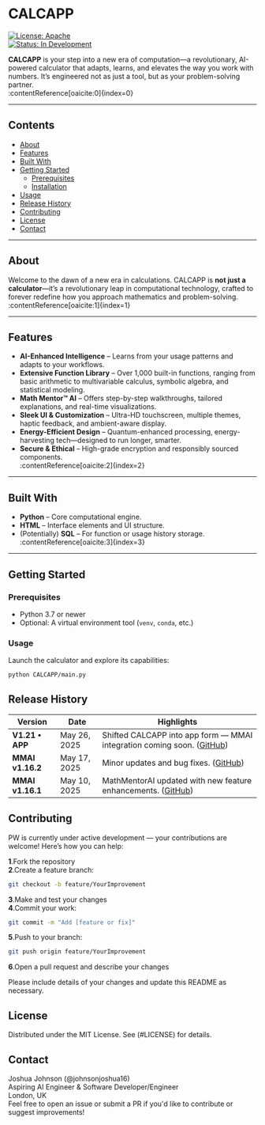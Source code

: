 # CALCAPP

[![License: Apache](https://img.shields.io/badge/License-Apache-yellow.svg)](LICENSE)  
[![Status: In Development](https://img.shields.io/badge/status-in--development-orange.svg)]()

**CALCAPP** is your step into a new era of computation—a revolutionary, AI-powered calculator that adapts, learns, and elevates the way you work with numbers. It’s engineered not as just a tool, but as your problem-solving partner.  
:contentReference[oaicite:0]{index=0}

---

## Contents

- [About](#about)  
- [Features](#features)  
- [Built With](#built-with)  
- [Getting Started](#getting-started)  
  - [Prerequisites](#prerequisites)  
  - [Installation](#installation)  
- [Usage](#usage)  
- [Release History](#release-history)  
- [Contributing](#contributing)  
- [License](#license)  
- [Contact](#contact)  

---

## About

Welcome to the dawn of a new era in calculations. CALCAPP is **not just a calculator**—it’s a revolutionary leap in computational technology, crafted to forever redefine how you approach mathematics and problem-solving.  
:contentReference[oaicite:1]{index=1}

---

## Features

- **AI-Enhanced Intelligence** – Learns from your usage patterns and adapts to your workflows.  
- **Extensive Function Library** – Over 1,000 built-in functions, ranging from basic arithmetic to multivariable calculus, symbolic algebra, and statistical modeling.  
- **Math Mentor™ AI** – Offers step-by-step walkthroughs, tailored explanations, and real-time visualizations.  
- **Sleek UI & Customization** – Ultra-HD touchscreen, multiple themes, haptic feedback, and ambient-aware display.  
- **Energy-Efficient Design** – Quantum-enhanced processing, energy-harvesting tech—designed to run longer, smarter.  
- **Secure & Ethical** – High-grade encryption and responsibly sourced components.  
:contentReference[oaicite:2]{index=2}

---

## Built With

- **Python** – Core computational engine.  
- **HTML** – Interface elements and UI structure.  
- (Potentially) **SQL** – For function or usage history storage.  
:contentReference[oaicite:3]{index=3}

---

## Getting Started

### Prerequisites

- Python 3.7 or newer  
- Optional: A virtual environment tool (`venv`, `conda`, etc.)


### Usage

Launch the calculator and explore its capabilities:

```bash
python CALCAPP/main.py

```
## Release History

| Version          | Date         | Highlights                                                                  |
| ---------------- | ------------ | --------------------------------------------------------------------------- |
| **V1.21 • APP**  | May 26, 2025 | Shifted CALCAPP into app form — MMAI integration coming soon. ([GitHub][1]) |
| **MMAI v1.16.2** | May 17, 2025 | Minor updates and bug fixes. ([GitHub][1])                                  |
| **MMAI v1.16.1** | May 10, 2025 | MathMentorAI updated with new feature enhancements. ([GitHub][1])           |

[1]: https://github.com/johnsonjoshua16/CALCAPP/releases?utm_source=chatgpt.com "Releases: johnsonjoshua16/CALCAPP - GitHub"

## Contributing

PW is currently under active development — your contributions are welcome! Here’s how you can help:

**1**.Fork the repository <br>
**2**.Create a feature branch:

```bash
git checkout -b feature/YourImprovement

```
**3**.Make and test your changes<br>
**4**.Commit your work:

```bash
git commit -m "Add [feature or fix]"

```
**5**.Push to your branch:

```bash
git push origin feature/YourImprovement

```
**6**.Open a pull request and describe your changes

Please include details of your changes and update this README as necessary.

## License

Distributed under the MIT License. See (#LICENSE) for details.

## Contact

Joshua Johnson (@johnsonjoshua16) <br>
Aspiring AI Engineer & Software Developer/Engineer <br>
London, UK <br>
Feel free to open an issue or submit a PR if you'd like to contribute or suggest improvements!
